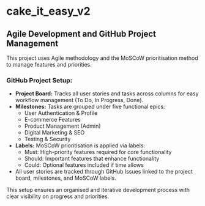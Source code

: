 ﻿# cake_it_easy_v2
## Agile Development and GitHub Project Management

This project uses Agile methodology and the MoSCoW prioritisation method to manage features and priorities.

### GitHub Project Setup:
- **Project Board:** Tracks all user stories and tasks across columns for easy workflow management (To Do, In Progress, Done).
- **Milestones:** Tasks are grouped under five functional epics:
    - User Authentication & Profile
    - E-commerce Features
    - Product Management (Admin)
    - Digital Marketing & SEO
    - Testing & Security
- **Labels:** MoSCoW prioritisation is applied via labels:
    - Must: High-priority features required for core functionality
    - Should: Important features that enhance functionality
    - Could: Optional features included if time allows
- All user stories are tracked through GitHub Issues linked to the project board, milestones, and MoSCoW labels.

This setup ensures an organised and iterative development process with clear visibility on progress and priorities.
